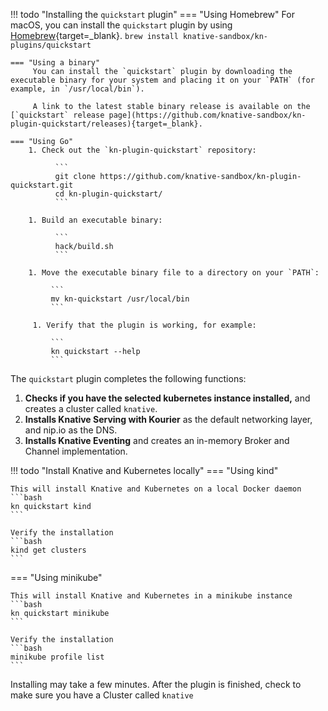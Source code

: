 !!! todo "Installing the `quickstart` plugin"
    === "Using Homebrew"
        For macOS, you can install the `quickstart` plugin by using [Homebrew](https://brew.sh){target=_blank}.
            ```
            brew install knative-sandbox/kn-plugins/quickstart
            ```

    === "Using a binary"
         You can install the `quickstart` plugin by downloading the executable binary for your system and placing it on your `PATH` (for example, in `/usr/local/bin`).

         A link to the latest stable binary release is available on the [`quickstart` release page](https://github.com/knative-sandbox/kn-plugin-quickstart/releases){target=_blank}.

    === "Using Go"
        1. Check out the `kn-plugin-quickstart` repository:

              ```
              git clone https://github.com/knative-sandbox/kn-plugin-quickstart.git
              cd kn-plugin-quickstart/
              ```

        1. Build an executable binary:

              ```
              hack/build.sh
              ```

        1. Move the executable binary file to a directory on your `PATH`:

             ```
             mv kn-quickstart /usr/local/bin
             ```

         1. Verify that the plugin is working, for example:

             ```
             kn quickstart --help
             ```

The `quickstart` plugin completes the following functions:

1. **Checks if you have the selected kubernetes instance installed,** and creates a cluster called `knative`.
2. **Installs Knative Serving with Kourier** as the default networking layer, and nip.io as the DNS.
3. **Installs Knative Eventing** and creates an in-memory Broker and Channel implementation.


!!! todo "Install Knative and Kubernetes locally"
=== "Using kind"

    This will install Knative and Kubernetes on a local Docker daemon
    ```bash
    kn quickstart kind
    ```
    
    Verify the installation 
    ```bash
    kind get clusters
    ```

=== "Using minikube"

    This will install Knative and Kubernetes in a minikube instance
    ```bash
    kn quickstart minikube
    ```
    
    Verify the installation 
    ```bash
    minikube profile list
    ```
    
Installing may take a few minutes. After the plugin is finished, check to make sure you have a Cluster called `knative`

